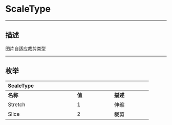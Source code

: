 # ScaleType

------------------------------------------------------------------------------------------
## 描述

图片自适应裁剪类型

------------------------------------------------------------------------------------------
## 枚举

|<div style="width:200px">ScaleType</div>|<div style="width:100px"></div>|<div style="width:100px"></div>|
|:---|:---|:---|
|**名称**|**值**|**描述**|
|Stretch|1|伸缩|
|Slice|2|裁剪|
